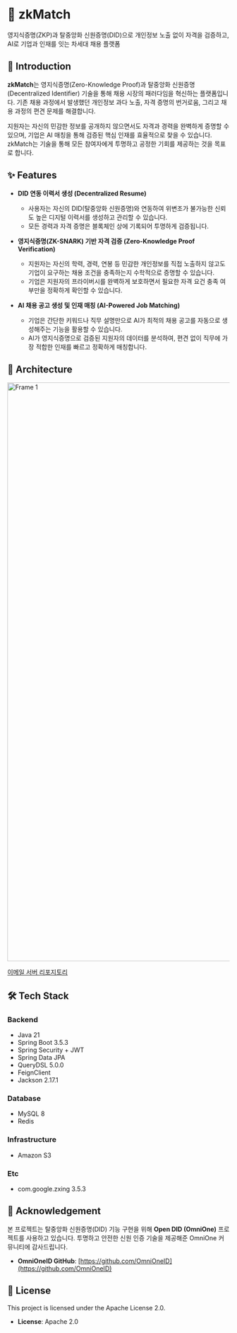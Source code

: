# 🚀 zkMatch

영지식증명(ZKP)과 탈중앙화 신원증명(DID)으로 개인정보 노출 없이 자격을 검증하고, AI로 기업과 인재를 잇는 차세대 채용 플랫폼

## 🌟 Introduction

**zkMatch**는 영지식증명(Zero-Knowledge Proof)과 탈중앙화 신원증명(Decentralized Identifier) 기술을 통해 채용 시장의 패러다임을 혁신하는 플랫폼입니다. 기존 채용 과정에서 발생했던 개인정보 과다 노출, 자격 증명의 번거로움, 그리고 채용 과정의 편견 문제를 해결합니다.

지원자는 자신의 민감한 정보를 공개하지 않으면서도 자격과 경력을 완벽하게 증명할 수 있으며, 기업은 AI 매칭을 통해 검증된 핵심 인재를 효율적으로 찾을 수 있습니다. zkMatch는 기술을 통해 모든 참여자에게 투명하고 공정한 기회를 제공하는 것을 목표로 합니다.

## ✨ Features

  - **DID 연동 이력서 생성 (Decentralized Resume)**

      - 사용자는 자신의 DID(탈중앙화 신원증명)와 연동하여 위변조가 불가능한 신뢰도 높은 디지털 이력서를 생성하고 관리할 수 있습니다.
      - 모든 경력과 자격 증명은 블록체인 상에 기록되어 투명하게 검증됩니다.

  - **영지식증명(ZK-SNARK) 기반 자격 검증 (Zero-Knowledge Proof Verification)**

      - 지원자는 자신의 학력, 경력, 연봉 등 민감한 개인정보를 직접 노출하지 않고도 기업이 요구하는 채용 조건을 충족하는지 수학적으로 증명할 수 있습니다.
      - 기업은 지원자의 프라이버시를 완벽하게 보호하면서 필요한 자격 요건 충족 여부만을 정확하게 확인할 수 있습니다.

  - **AI 채용 공고 생성 및 인재 매칭 (AI-Powered Job Matching)**

      - 기업은 간단한 키워드나 직무 설명만으로 AI가 최적의 채용 공고를 자동으로 생성해주는 기능을 활용할 수 있습니다.
      - AI가 영지식증명으로 검증된 지원자의 데이터를 분석하여, 편견 없이 직무에 가장 적합한 인재를 빠르고 정확하게 매칭합니다.
   
## 📐 Architecture

<img width="2285" height="1308" alt="Frame 1" src="https://github.com/user-attachments/assets/c3e58080-c9c8-4dc2-9cb2-77230bfd1bdf" />

[이메일 서버 리포지토리](https://github.com/PH5555/zkMatch-email-server)

## 🛠️ Tech Stack

### Backend

  - Java 21
  - Spring Boot 3.5.3
  - Spring Security + JWT
  - Spring Data JPA
  - QueryDSL 5.0.0
  - FeignClient
  - Jackson 2.17.1

### Database

  - MySQL 8
  - Redis

### Infrastructure

  - Amazon S3

### Etc

  - com.google.zxing 3.5.3

## 🙏 Acknowledgement

본 프로젝트는 탈중앙화 신원증명(DID) 기능 구현을 위해 **Open DID (OmniOne)** 프로젝트를 사용하고 있습니다. 투명하고 안전한 신원 인증 기술을 제공해준 OmniOne 커뮤니티에 감사드립니다.

  - **OmniOneID GitHub**: [https://github.com/OmniOneID](https://github.com/OmniOneID)

## 📜 License

This project is licensed under the Apache License 2.0.

  - **License**: Apache 2.0
